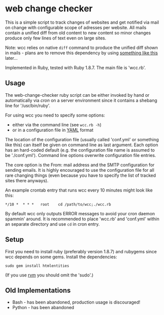 web change checker
==================

This is a simple script to track changes of websites and get notified via mail on
change with configurable scope of adresses per website. All mails contain a unified diff
from old content to new content so minor changes produce only few lines of text even on large sites.

Note: wcc relies on native `diff` command to produce the unified diff shown in mails -
plans are to remove this dependency by using [something like this](https://github.com/samg/diffy) later...

Implemented in Ruby, tested with Ruby 1.8.7. The main file is 'wcc.rb'.

Usage
-----

The web-change-checker ruby script can be either invoked by hand or
automatically via *cron* on a server environment since it contains a shebang
line for '/usr/bin/ruby'.

For using wcc you need to specify some options:

* either via the command line (see `wcc.rb -h`)
* or in a configuration file in [YAML](https://secure.wikimedia.org/wikipedia/en/wiki/YAML) format

The location of the configuration file (usually called 'conf.yml' or something like this)
can itself be given on command line as last argument. Each option has an hard-coded default
(e.g. the configuration file name is assumed to be './conf.yml'). Command line options
overwrite configuration file entries.

The core option is the From: mail address and the SMTP configuration for sending emails.
It is highly encouraged to use the configuration file for all rare changing things
(even because you have to specify the list of tracked sites there anyways).

An example crontab entry that runs wcc every 10 minutes might look like this:

	*/10 *  * * *   root    cd /path/to/wcc;./wcc.rb

By default wcc only outputs ERROR messages to avoid your cron daemon spammin' around.
It is recommended to place 'wcc.rb' and 'conf.yml' within an separate directory and
use `cd` in cron entry.

Setup
-----

First you need to install ruby (preferably version 1.8.7) and rubygems since wcc depends
on some gems. Install the dependencies:

	sudo gem install htmlentities

(If you use [rvm](http://beginrescueend.com/) you should omit the 'sudo'.)

Old Implementations
-------------------

* Bash - has been abandoned, production usage is discouraged!
* Python - has been abandoned

